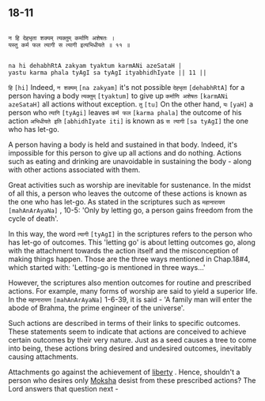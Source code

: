## 18-11


```shloka-sa

न हि देहभृता शक्यम् त्यक्तुम् कर्माणि अशेषतः ।
यस्तु कर्म फल त्यागी स त्यागी इत्यभिधीयते ॥ ११ ॥

```
```shloka-sa-hk

na hi dehabhRtA zakyam tyaktum karmANi azeSataH |
yastu karma phala tyAgI sa tyAgI ityabhidhIyate || 11 ||

```
`हि` `[hi]` Indeed, `न शक्यम्` `[na zakyam]` it's not possible `देहभृता` `[dehabhRtA]` for a person having a body `त्यक्तुम्` `[tyaktum]` to give up `कर्माणि अशेषतः` `[karmANi azeSataH]` all actions without exception. `तु` `[tu]` On the other hand, `यः` `[yaH]` a person who `त्यागि` `[tyAgi]` leaves `कर्म फल` `[karma phala]` the outcome of his action `अभिधीयते इति` `[abhidhIyate iti]` is known as `स त्यागी` `[sa tyAgI]` the one who has let-go.

A person having a body is held and sustained in that body. Indeed, it's impossible for this person to give up all actions and do nothing. Actions such as eating and drinking are unavoidable in sustaining the body - along with other actions associated with them. 

Great activities such as worship are inevitable for sustenance. In the midst of all this, a person who leaves the outcome of these actions is known as the one who has let-go. As stated in the scriptures such as 
`महानारायण` `[mahAnArAyaNa]` , 10-5:
 'Only by letting go, a person gains freedom from the cycle of death'. 

In this way, the word 
`त्यागी` `[tyAgI]`
 in the scriptures refers to the person who has let-go of outcomes. This 'letting go' is about letting outcomes go, along with the attachment towards the action itself and the misconception of making things happen. Those are the three ways mentioned in Chap.18#4, which started with: 'Letting-go is mentioned in three ways...'




However, the scriptures also mention outcomes for routine and prescribed actions. For example, many forms of worship are said to yield a superior life. In the 
`महानारायण` `[mahAnArAyaNa]`
 1-6-39, it is said - 'A family man will enter the abode of Brahma, the prime engineer of the universe'. 

Such actions are described in terms of their links to specific outcomes. These statements seem to indicate that actions are conceived to achieve certain outcomes by their very nature. Just as a seed causes a tree to come into being, these actions bring desired and undesired outcomes, inevitably causing attachments. 

Attachments go against the achievement of 
[liberty](Moksha)
. Hence, shouldn't a person who desires only 
[Moksha](Moksha)
 desist from these prescribed actions? The Lord answers that question next -



